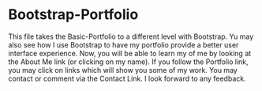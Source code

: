 # Bootstrap-Portfolio
This file takes the Basic-Portfolio to a different level with Bootstrap.
Yu may also see how I use Bootstrap to have my portfolio provide a better user interface experience.
Now, you will be able to learn my of me by looking at the About Me link (or clicking on my name).
If you follow the Portfolio link, you may click on links which will show you some of my work. 
You may contact or comment via the Contact Link. I look forward to any feedback.
